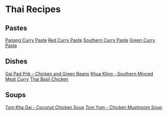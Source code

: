 # Thai Recipes

## Pastes
[Panang Curry Paste](https://github.com/wkosmos/thai-recipes/blob/main/panang-curry-paste.md)
[Red Curry Paste](https://github.com/wkosmos/thai-recipes/blob/main/red-curry-paste.md)
[Southern Curry Paste](https://github.com/wkosmos/thai-recipes/blob/main/southern-thai-curry-paste.md)
[Green Curry Paste](https://github.com/wkosmos/thai-recipes/blob/main/green-curry.md)

## Dishes
[Gai Pad Prik - Chicken and Green Beans](https://github.com/wkosmos/thai-recipes/blob/main/gai-pad-prik.md)
[Khua Kling - Southern Minced Meat Curry](https://github.com/wkosmos/thai-recipes/blob/main/khua-kling.md)
[Thai Basil Chicken](https://github.com/wkosmos/thai-recipes/blob/main/thai-basil-chicken.md)
[]()
[]()
[]()

## Soups
[Tom Kha Gai - Coconut Chicken Soup](https://github.com/wkosmos/thai-recipes/blob/main/tom-kha-gai.md)
[Tom Yum - Chicken Mushroom Soup](https://github.com/wkosmos/thai-recipes/blob/main/tom-yumhttps://github.com/wkosmos/thai-recipes/blob/main/tom-yum.md.md)
